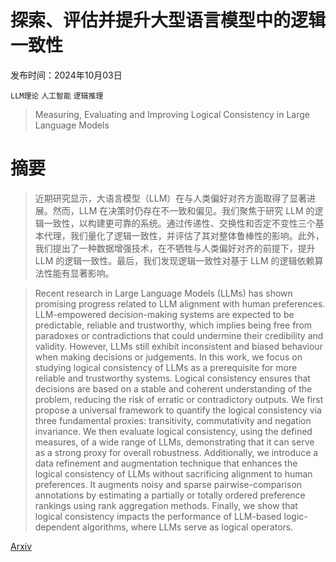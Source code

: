 # 探索、评估并提升大型语言模型中的逻辑一致性

发布时间：2024年10月03日

`LLM理论` `人工智能` `逻辑推理`

> Measuring, Evaluating and Improving Logical Consistency in Large Language Models

# 摘要

> 近期研究显示，大语言模型（LLM）在与人类偏好对齐方面取得了显著进展。然而，LLM 在决策时仍存在不一致和偏见。我们聚焦于研究 LLM 的逻辑一致性，以构建更可靠的系统。通过传递性、交换性和否定不变性三个基本代理，我们量化了逻辑一致性，并评估了其对整体鲁棒性的影响。此外，我们提出了一种数据增强技术，在不牺牲与人类偏好对齐的前提下，提升 LLM 的逻辑一致性。最后，我们发现逻辑一致性对基于 LLM 的逻辑依赖算法性能有显著影响。

> Recent research in Large Language Models (LLMs) has shown promising progress related to LLM alignment with human preferences. LLM-empowered decision-making systems are expected to be predictable, reliable and trustworthy, which implies being free from paradoxes or contradictions that could undermine their credibility and validity. However, LLMs still exhibit inconsistent and biased behaviour when making decisions or judgements. In this work, we focus on studying logical consistency of LLMs as a prerequisite for more reliable and trustworthy systems. Logical consistency ensures that decisions are based on a stable and coherent understanding of the problem, reducing the risk of erratic or contradictory outputs. We first propose a universal framework to quantify the logical consistency via three fundamental proxies: transitivity, commutativity and negation invariance. We then evaluate logical consistency, using the defined measures, of a wide range of LLMs, demonstrating that it can serve as a strong proxy for overall robustness. Additionally, we introduce a data refinement and augmentation technique that enhances the logical consistency of LLMs without sacrificing alignment to human preferences. It augments noisy and sparse pairwise-comparison annotations by estimating a partially or totally ordered preference rankings using rank aggregation methods. Finally, we show that logical consistency impacts the performance of LLM-based logic-dependent algorithms, where LLMs serve as logical operators.

[Arxiv](https://arxiv.org/abs/2410.02205)